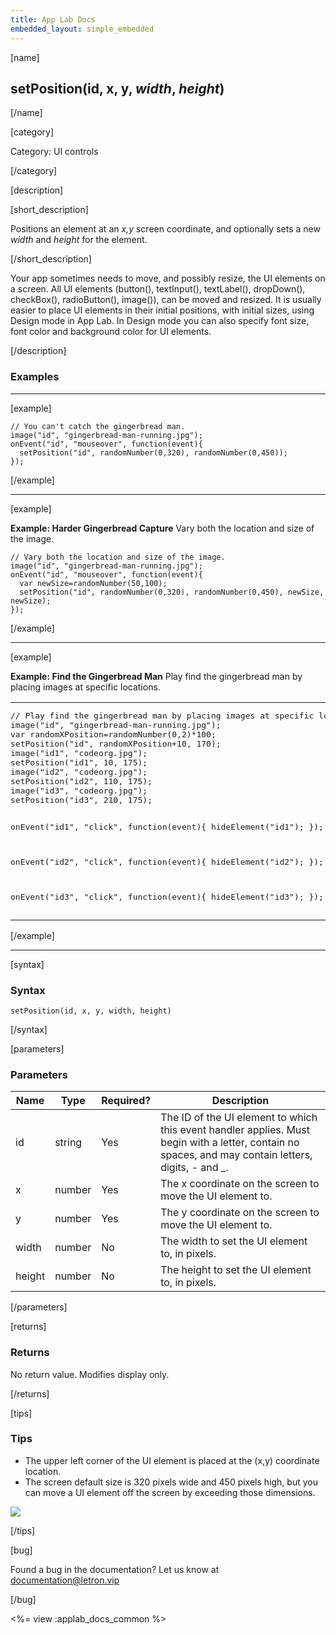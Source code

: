 ```yaml
---
title: App Lab Docs
embedded_layout: simple_embedded
---
```


[name]

## setPosition(id, x, y, *width*, *height*)

[/name]

[category]

Category: UI controls

[/category]

[description]

[short_description]

Positions an element at an *x,y* screen coordinate, and optionally sets a new *width* and *height* for the element.

[/short_description]

Your app sometimes needs to move, and possibly resize, the UI elements on a screen. All UI elements (button(), textInput(), textLabel(), dropDown(), checkBox(), radioButton(), image()), can be moved and resized. It is usually easier to place UI elements in their initial positions, with initial sizes, using Design mode in App Lab. In Design mode you can also specify font size, font color and background color for UI elements.

[/description]

### Examples
____________________________________________________

[example]

```
// You can't catch the gingerbread man.
image("id", "gingerbread-man-running.jpg");
onEvent("id", "mouseover", function(event){
  setPosition("id", randomNumber(0,320), randomNumber(0,450));
});
```

[/example]
____________________________________________________
[example]

**Example: Harder Gingerbread Capture** Vary both the location and size of the image. 

```
// Vary both the location and size of the image.
image("id", "gingerbread-man-running.jpg");
onEvent("id", "mouseover", function(event){
  var newSize=randomNumber(50,100);
  setPosition("id", randomNumber(0,320), randomNumber(0,450), newSize, newSize);
});
```

[/example]
____________________________________________________
[example]

**Example: Find the Gingerbread Man** Play find the gingerbread man by placing images at specific locations. 

<table>
<tr>
<td style="border-style:none; width:90%; padding:0px">
<pre>
// Play find the gingerbread man by placing images at specific locations.
image("id", "gingerbread-man-running.jpg");
var randomXPosition=randomNumber(0,2)*100;
setPosition("id", randomXPosition+10, 170);
image("id1", "codeorg.jpg");
setPosition("id1", 10, 175);
image("id2", "codeorg.jpg");
setPosition("id2", 110, 175);
image("id3", "codeorg.jpg");
setPosition("id3", 210, 175);

onEvent("id1", "click", function(event){
  hideElement("id1");
});

onEvent("id2", "click", function(event){
  hideElement("id2");
});

onEvent("id3", "click", function(event){
  hideElement("id3");
});
</pre>
</td>
<td style="border-style:none; width:10%; padding:0px">
<img src='https://images.letron.vip/58f0652068840389f12799f842414cc4-image-1446488807780.gif'>
</td>
</tr>
</table>

[/example]
____________________________________________________

[syntax]

### Syntax

```
setPosition(id, x, y, width, height)
```

[/syntax]

[parameters]

### Parameters

| Name  | Type | Required? | Description |
|-----------------|------|-----------|-------------|
| id | string | Yes | The ID of the UI element to which this event handler applies. Must begin with a letter, contain no spaces, and may contain letters, digits, - and _. |
| x | number | Yes | The x coordinate on the screen to move the UI element to. |
| y | number | Yes | The y coordinate on the screen to move the UI element to. |
| width | number | No | The width to set the UI element to, in pixels. |
| height | number | No | The height to set the UI element to, in pixels. |

[/parameters]

[returns]

### Returns
No return value. Modifies display only.

[/returns]

[tips]

### Tips

- The upper left corner of the UI element is placed at the (x,y) coordinate location.
- The screen default size is 320 pixels wide and 450 pixels high, but you can move a UI element off the screen by exceeding those dimensions.

<img src='https://images.letron.vip/7de9a1ac26ad8630ebcb92e608c3803c-image-1445616750775.jpg'>

[/tips]

[bug]

Found a bug in the documentation? Let us know at documentation@letron.vip

[/bug]

<%= view :applab_docs_common %>
